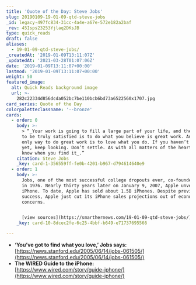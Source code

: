 ```yaml
---
title: 'Quote of the Day: Steve Jobs'
slug: 20190109-19-01-09-qtd-steve-jobs
_id: legacy-497fc834-31cc-4a4e-a67e-572e182a2baf
_rev: 45Isps23253Yjlaq2DKsJB
type: quick_reads
draft: false
aliases:
  - 19-01-09-qtd-steve-jobs/
_createdAt: '2019-01-09T13:11:07Z'
_updatedAt: '2021-03-28T01:07:06Z'
date: '2019-01-09T13:11:07+00:00'
lastmod: '2019-01-09T13:11:07+00:00'
weight: 50
featured_image:
  alt: Quick Reads background image
  url: >-
    282c22334d856dcda052bc7be110bcb6bd73a6522560x1707.jpg
card_series: Quote of the Day
colorpaletteclassname: '--bronze'
cards:
  - order: 0
    body: >-
      > “_Your work is going to fill a large part of your life, and the only way
      to be truly satisfied is to do what you believe is great work. And the
      only way to do great work is to love what you do. If you haven’t found it
      yet, keep looking. Don’t settle. As with all matters of the heart, you’ll
      know when you find it_.”
    citation: Steve Jobs
    _key: card-1-356559ff-fe0b-4201-b967-d794614640e9
  - order: 1
    body: >-
      Jobs, one of the most successful college dropouts ever, co-founded Apple
      in 1976. Nearly thirty years later on January 9, 2007, Apple unveiled the
      iPhone. To date, Apple has sold about 1.5B iPhones. Despite previous
      success, Apple just cut its iPhone sales projections out of economic
      concerns.


      [view sources](https://smarthernews.com/19-01-09-qtd-steve-jobs/)
    _key: card-10-8dcec2fe-6c25-4bbf-b649-e71737695566

---
```

* **‘You’ve got to find what you love,’ Jobs says:**  
[https://news.stanford.edu/2005/06/14/jobs-061505/](https://news.stanford.edu/2005/06/14/jobs-061505/)
* **The WIRED Guide to the iPhone:**  
[https://www.wired.com/story/guide-iphone/](https://www.wired.com/story/guide-iphone/)